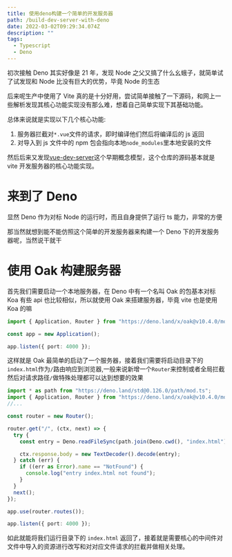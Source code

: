 ```yaml
---
title: 使用deno构建一个简单的开发服务器
path: /build-dev-server-with-deno
date: 2022-03-02T09:29:34.074Z
description: ""
tags:
  - Typescript
  - Deno
---
```

初次接触 Deno 其实好像是 21 年，发现 Node 之父又搞了什么幺蛾子，就简单试了试发现和 Node 比没有巨大的优势，毕竟 Node 的生态

后来呢生产中使用了 Vite 真的是十分好用，尝试简单接触了一下源码，和网上一些解析发现其核心功能实现没有那么难，想着自己简单实现下其基础功能。

<!-- more -->

总体来说就是实现以下几个核心功能:

1. 服务器拦截对`*.vue`文件的请求，即时编译他们然后将编译后的 js 返回
2. 对导入到 js 文件中的 npm 包会指向本地`node_modules`里本地安装的文件

然后后来又发现[vue-dev-server](https://github.com/vuejs/vue-dev-server)这个早期概念模型，这个仓库的源码基本就是 vite 开发服务器的核心功能实现。

# 来到了 Deno

显然 Deno 作为对标 Node 的运行时，而且自身提供了运行 ts 能力，非常的方便

那当然就想到能不能仿照这个简单的开发服务器来构建一个 Deno 下的开发服务器呢，当然说干就干

# 使用 Oak 构建服务器

首先我们需要启动一个本地服务器，在 Deno 中有一个名叫 Oak 的包基本对标 Koa 有些 api 也比较相似，所以就使用 Oak 来搭建服务器，毕竟 vite 也是使用 Koa 的嘛

```typescript
import { Application, Router } from "https://deno.land/x/oak@v10.4.0/mod.ts";

const app = new Application();

app.listen({ port: 4000 });
```

这样就是 Oak 最简单的启动了一个服务器，接着我们需要将启动目录下的`index.html`作为`/`路由响应到浏览器,一般来说新增一个`Router`来控制或者全局拦截然后对请求路径`/`做特殊处理都可以达到想要的效果

```typescript
import * as path from "https://deno.land/std@0.126.0/path/mod.ts";
import { Application, Router } from "https://deno.land/x/oak@v10.4.0/mod.ts";
//...

const router = new Router();

router.get("/", (ctx, next) => {
  try {
    const entry = Deno.readFileSync(path.join(Deno.cwd(), "index.html"));

    ctx.response.body = new TextDecoder().decode(entry);
  } catch (err) {
    if ((err as Error).name == "NotFound") {
      console.log("entry index.html not found");
    }
  }
  next();
});

app.use(router.routes());

app.listen({ port: 4000 });
```

如此就能将我们运行目录下的 `index.html` 返回了，接着就是需要核心的中间件对文件中导入的资源进行改写和对对应文件请求的拦截并做相关处理。

##
